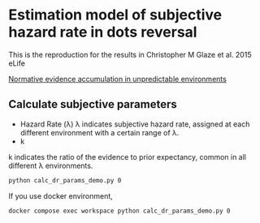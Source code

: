 # Estimation model of subjective hazard rate in dots reversal

This is the reproduction for the results in Christopher M Glaze et al. 2015 eLife

[Normative evidence accumulation in unpredictable environments](https://elifesciences.org/articles/08825)

## Calculate subjective parameters

- Hazard Rate (λ)
λ indicates subjective hazard rate, assigned at each different environment with a certain range of λ.
- k

k indicates the ratio of the evidence to prior expectancy, common in all different λ environments.

```bash
python calc_dr_params_demo.py 0
```

If you use docker environment,

```bash
docker compose exec workspace python calc_dr_params_demo.py 0
```
